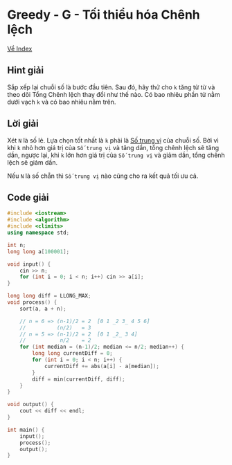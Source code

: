 # Greedy - G - Tối thiểu hóa Chênh lệch

[Về Index](index.md)

## Hint giải
Sắp xếp lại chuỗi số là bước đầu tiên. Sau đó, hãy thử cho `k` tăng từ từ và theo dõi Tổng Chênh lệch thay đổi như thế nào. Có bao nhiêu phần tử nằm dưới vạch `k` và có bao nhiêu nằm trên.

## Lời giải
Xét `N` là số lẻ. Lựa chọn tốt nhất là `k` phải là [Số trung vị](https://vi.wikipedia.org/wiki/S%E1%BB%91_trung_v%E1%BB%8B) của chuỗi số. Bởi vì khi `k` nhỏ hơn giá trị của `Số trung vị` và tăng dần, tổng chênh lệch sẽ tăng dần, ngược lại, khi `k` lớn hơn giá trị của `Số trung vị` và giảm dần, tổng chênh lệch sẽ giảm dần.

Nếu `N` là số chẵn thì `Số trung vị` nào cũng cho ra kết quả tối ưu cả.

## Code giải
```cpp
#include <iostream>
#include <algorithm>
#include <climits>
using namespace std;

int n;
long long a[100001];

void input() {
    cin >> n;
    for (int i = 0; i < n; i++) cin >> a[i];
}

long long diff = LLONG_MAX;
void process() {
    sort(a, a + n);

    // n = 6 => (n-1)/2 = 2  [0 1 _2 3_ 4 5 6]
    //          (n/2)   = 3
    // n = 5 => (n-1)/2 = 2  [0 1 _2_ 3 4]
    //           n/2    = 2
    for (int median = (n-1)/2; median <= n/2; median++) {
        long long currentDiff = 0;
        for (int i = 0; i < n; i++) {
            currentDiff += abs(a[i] - a[median]);
        }
        diff = min(currentDiff, diff);
    }
}

void output() {
    cout << diff << endl;
}

int main() {
    input();
    process();
    output();
}
```